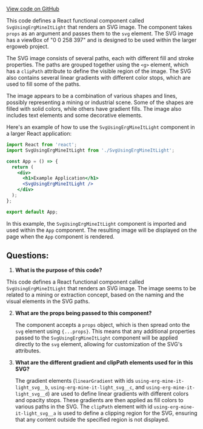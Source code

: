 [View code on GitHub](https://github.com/ergoplatform/ergoweb/components/icons/UsingErgMineItLight.js)

This code defines a React functional component called `SvgUsingErgMineItLight` that renders an SVG image. The component takes `props` as an argument and passes them to the `svg` element. The SVG image has a viewBox of "0 0 258 397" and is designed to be used within the larger ergoweb project.

The SVG image consists of several paths, each with different fill and stroke properties. The paths are grouped together using the `<g>` element, which has a `clipPath` attribute to define the visible region of the image. The SVG also contains several linear gradients with different color stops, which are used to fill some of the paths.

The image appears to be a combination of various shapes and lines, possibly representing a mining or industrial scene. Some of the shapes are filled with solid colors, while others have gradient fills. The image also includes text elements and some decorative elements.

Here's an example of how to use the `SvgUsingErgMineItLight` component in a larger React application:

```jsx
import React from 'react';
import SvgUsingErgMineItLight from './SvgUsingErgMineItLight';

const App = () => {
  return (
    <div>
      <h1>Example Application</h1>
      <SvgUsingErgMineItLight />
    </div>
  );
};

export default App;
```

In this example, the `SvgUsingErgMineItLight` component is imported and used within the `App` component. The resulting image will be displayed on the page when the `App` component is rendered.
## Questions: 
 1. **What is the purpose of this code?**

   This code defines a React functional component called `SvgUsingErgMineItLight` that renders an SVG image. The image seems to be related to a mining or extraction concept, based on the naming and the visual elements in the SVG paths.

2. **What are the props being passed to this component?**

   The component accepts a `props` object, which is then spread onto the `svg` element using `{...props}`. This means that any additional properties passed to the `SvgUsingErgMineItLight` component will be applied directly to the `svg` element, allowing for customization of the SVG's attributes.

3. **What are the different gradient and clipPath elements used for in this SVG?**

   The gradient elements (`linearGradient` with ids `using-erg-mine-it-light_svg__b`, `using-erg-mine-it-light_svg__c`, and `using-erg-mine-it-light_svg__d`) are used to define linear gradients with different colors and opacity stops. These gradients are then applied as fill colors to various paths in the SVG. The `clipPath` element with id `using-erg-mine-it-light_svg__a` is used to define a clipping region for the SVG, ensuring that any content outside the specified region is not displayed.